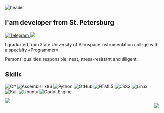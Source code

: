 ![header](https://capsule-render.vercel.app/api?type=waving&color=50:8e00ff,50:6f14b8&height=256&section=header&text=Hi!%20&fontSize=54&animation=fadeIn&fontAlignY=30&fontAlign=35&desc=I'm%20Chinovnikov%20Andrey&descSize=45&descAlignY=55&descAlign=55)

## I'am developer from St. Petersburg

<p>
    <a href="https://t.me/AnDrOnGeE">
        <img src="https://img.shields.io/badge/telegram-1188C3.svg?style=for-the-badge&logo=telegram&logoColor=white" alt="Telegram"/>
    </a>
  <a href="zombi113377@gmail.com">
        <img src="https://img.shields.io/badge/Gmail-D14836?style=for-the-badge&logo=gmail&logoColor=white"/>
    </a>
</p>

I graduated from State University of Aerospace Instrumentation college with a specialty «Programmer».

Personal qualities: responsible, neat, stress-resistant and diligent.

## Skills

![C#](https://img.shields.io/badge/c%23-%23239120.svg?style=for-the-badge&logo=c-sharp&logoColor=white)
![Assembler x86](https://img.shields.io/badge/Assemblerx86%20-1793D1?logo=arch-linux&logoColor=fff&style=for-the-badge)
![Python](https://img.shields.io/badge/python-3670A0?style=for-the-badge&logo=python&logoColor=ffdd54)
![GitHub](https://img.shields.io/badge/github-%23121011.svg?style=for-the-badge&logo=github&logoColor=white)
![HTML5](https://img.shields.io/badge/html5-%23E34F26.svg?style=for-the-badge&logo=html5&logoColor=white)
![CSS3](https://img.shields.io/badge/css3-%231572B6.svg?style=for-the-badge&logo=css3&logoColor=white)
![Linux](https://img.shields.io/badge/Linux-FCC624?style=for-the-badge&logo=linux&logoColor=black)
![Kali](https://img.shields.io/badge/Kali-268BEE?style=for-the-badge&logo=kalilinux&logoColor=white)
![Ubuntu](https://img.shields.io/badge/Ubuntu-E95420?style=for-the-badge&logo=ubuntu&logoColor=white)
![Godot Engine](https://img.shields.io/badge/GODOT-%23FFFFFF.svg?style=for-the-badge&logo=godot-engine)

<div id="header" align="left">
<picture>
  <source
    srcset="https://github-readme-stats.vercel.app/api?username=DrOnGeE&show_icons=true&theme=midnight-purple"
    media="(prefers-color-scheme: dark)"
  />
  <source
    srcset="https://github-readme-stats.vercel.app/api?username=DrOnGeE&show_icons=true"
    media="(prefers-color-scheme: light), (prefers-color-scheme: no-preference)"
  />
  <img src="https://github-readme-stats.vercel.app/api?username=DrOnGeE&show_icons=true" />
    </div>
<div id="header" align="right">
</picture>
<picture>
  <source
    srcset="https://github-readme-stats.vercel.app/api/pin/?username=DrOnGeE&repo=DeadPixel&show_icons=true&theme=midnight-purple&show_owner=true"
    media="(prefers-color-scheme: dark)"
  />
  <source
    srcset="https://github-readme-stats.vercel.app/api?username=DrOnGeE&show_icons=true"
    media="(prefers-color-scheme: light), (prefers-color-scheme: no-preference)"
  />
  <img src="https://github-readme-stats.vercel.app/api?username=DrOnGeE&show_icons=true" />

</picture>

</div>

##
